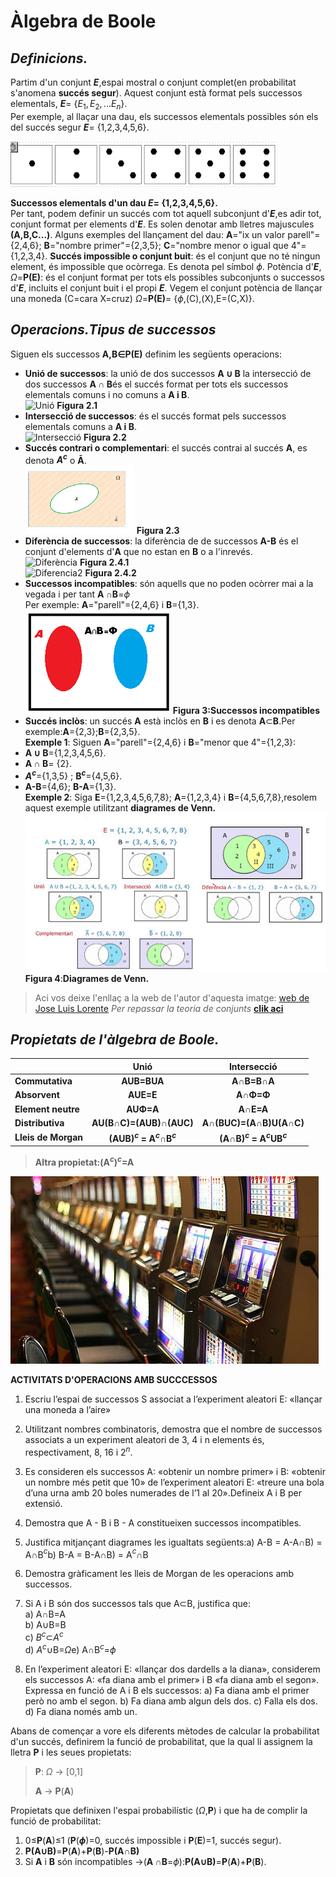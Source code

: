 # **Àlgebra de Boole**


## *Definicions.*

Partim d'un conjunt **$E$**,espai mostral o conjunt complet(en probabilitat s'anomena **succés segur**). Aquest conjunt està format pels successos elementals, **$E$**= {$E_1,E_2,...E_n$}.  
Per exemple, al llaçar una dau, els successos elementals possibles són els del succés segur **$E$**= {1,2,3,4,5,6}.

![**Cares del dau**](imatges/Figura%201.%20Cares%20del%20dau.png)

**Successos elementals d'un dau **$E$**= {1,2,3,4,5,6}.**  
Per tant, podem definir un succés com tot aquell subconjunt d'**$E$**,es adir tot, conjunt format per elements d'**$E$**. Es solen denotar amb lletres majuscules **(A,B,C...)**. Alguns exemples del llançament del dau: **A**="ix un valor parell"={2,4,6}; **B**="nombre primer"={2,3,5}; **C**="nombre menor o igual que 4"={1,2,3,4}.
**Succés impossible o conjunt buit**: és el conjunt que no té ningun element, és impossible que ocòrrega. Es denota pel símbol $\phi$.
Potència d'**$E$**, $\Omega$=**P(E)**: és el conjunt format per tots els possibles subconjunts o successos d'**$E$**, incluits el conjunt buit i el propi **$E$**. Vegem el conjunt potència de llançar una moneda (C=cara X=cruz)     $\Omega$=**P(E)**= {$\phi$,(C),(X),E=(C,X)}.

## *Operacions.Tipus de successos*

Siguen els successos **A,B$\in$P(E)** definim les següents operacions:  
- **Unió de successos**: la unió de dos successos **A $\cup$ B** la intersecció de dos successos **A $\cap$ B**és el succés format per tots els successos elementals comuns i no comuns a **A i B**.  
  ![**Unió**](imatges/Figura%202.1-Unió%20conjunts.png)
   **Figura 2.1**  
- **Intersecció de successos**: és el succés format pels successos elementals comuns a **A i B**.  
  ![**Intersecció**](imatges/Figura%202.2-Intersecció%20conjunts%20A%20i%20B%20(A%20i%20B%20compatibles).png)
  **Figura 2.2**  
- **Succés contrari o complementari**: el succés contrai al succés **A**, es denota **$A^c$** o **Ā**.  
  ![**Succés contrari**](imatges/Figura%202.3-Contrari.png)
  **Figura 2.3**  
- **Diferència de successos**: la diferència de de successos **A-B** és el conjunt d'elements d'**A** que no estan en **B** o a l'inrevés.  
  ![Diferència](imatges/Figura%202.4.1-Diferència%20de%20conjunts%20A-B.png)
  **Figura 2.4.1**  
  ![Diferencia2](imatges/Figura%202.4.2-Diferència%20de%20conjunts.png)
  **Figura 2.4.2**  
- **Successos incompatibles**: són aquells que no poden ocòrrer mai a la vegada i per tant **A $\cap$B**=$\phi$  
  Per exemple: **A**="parell"={2,4,6} i **B**={1,3}.  
  ![incompatibles](imatges/Figura%203.%20Successos%20incompatibles.png)
  **Figura 3:Successos incompatibles**  
- **Succés inclòs**: un succés **A** està inclòs en **B** i es denota **A**$\subset$**B**.Per exemple:**A**={2,3};**B**={2,3,5}.  
**Exemple 1**: Siguen **A**="parell"={2,4,6} i **B**="menor que 4"={1,2,3}:  
- **A $\cup$ B**={1,2,3,4,5,6}.
- **A $\cap$ B**= {2}.
- **$A^c$**={1,3,5} ; **B$^c$**={4,5,6}.
- **A-B**={4,6}; **B-A**={1,3}.  
**Exemple 2**: Siga **E**={1,2,3,4,5,6,7,8}; **A**={1,2,3,4} i **B**={4,5,6,7,8},resolem aquest exemple utilitzant **diagrames de Venn.**  
![Diagrames de Venn](imatges/Figura%204.-Diagrames%20de%20Venn1.png)  
 **Figura 4**:**Diagrames de Venn.**  
 >  Aci vos deixe l'enllaç a la web de l'autor d'aquesta imatge: [web de Jose Luis Lorente](http://www.joseluislorente.es/3eso/probabilidad/3_operaciones_con_sucesos.html)
>  *Per repassar la teoria de conjunts* [**clik aci**](https://www.disfrutalasmatematicas.com/conjuntos/venn-diagramas.html)  

## *Propietats de l'àlgebra de Boole.*

|                           |             **Unió**             |          **Intersecció**          |
| ------------------------- | :--------------------------------------: | :--------------------------------------: |
| **Commutativa**     |            **AUB=BUA**            |           **A∩B=B∩A**           |
| **Absorvent**       |             **AUE=E**             |            **A∩Φ=Φ**            |
| **Element neutre**  |             **AUΦ=A**             |             **A∩E=A**             |
| **Distributiva**    |     **AU(B∩C)=(AUB)∩(AUC)**     |     **A∩(BUC)=(A∩B)U(A∩C)**     |
| **Lleis de Morgan** | **(AUB)$^c$ = A$^c$∩B$^c$** | **(A∩B)$^c$ = A$^c$UB$^c$** |

>  **Altra propietat:(A$^c$)$^c$=A**

![](imatges/filatragaperres.jpg)

**ACTIVITATS D'OPERACIONS AMB SUCCCESSOS**

1. Escriu l’espai de successos S associat a l’experiment
   aleatori E: «llançar una moneda a l’aire»

2. Utilitzant nombres combinatoris, demostra que el nombre de successos associats a un experiment aleatori de
   3, 4 i n elements és, respectivament, 8, 16 i 2$^n$.

3. Es consideren els successos A: «obtenir un nombre primer» i B: «obtenir un nombre més petit que 10» de
   l’experiment aleatori E: «treure una bola d’una urna
   amb 20 boles numerades de l’1 al 20».Defineix A i B per extensió.

4. Demostra que A - B i B - A constitueixen successos
   incompatibles.

5. Justifica mitjançant diagrames les igualtats següents:a) A-B = A-A$\cap$B) = A$\cap$B$^c$b) B-A = B-A$\cap$B) = A$^c$$\cap$B

6. Demostra gràficament les lleis de Morgan de les operacions amb successos.

7. Si A i B són dos successos tals que A$\subset$B, justifica que:  
   a) A$\cap$B=A  
   b) A$\cup$B=B  
   c) $B^c$$\subset$$A^c$  
   d) $A^c$$\cup$B=$\Omega$e) A$\cap$B$^c$=$\phi$

8. En l’experiment aleatori E: «llançar dos dardells a la diana», considerem els successos A: «fa diana amb el primer» i B «fa diana amb el segon». Expressa en funció de A i B els successos:
   a) Fa diana amb el primer però no amb el segon.
   b) Fa diana amb algun dels dos.
   c) Falla els dos.
   d) Fa diana només amb un.  


Abans de començar a vore els diferents mètodes de calcular la probabilitat d'un succés, definirem la funció de probabilitat, que la qual li assignem la lletra **P** i les seues propietats:

> **P**: $\Omega$ $\to$ \[0,1]
>
  > **A** $\to$ **P**(**A**)

Propietats que definixen l'espai probabilístic ($\Omega$,**P**) i que ha de complir la funció de probabilitat:

1. 0≤**P**(**A**)≤1  (**P**(**$\phi$**)=0, succés impossible i **P**(**E**)=1, succés segur).
2. **P(A$\cup$B)**=**P**(**A**)+**P**(**B**)-**P(A$\cap$B)**
3. Si **A** i **B** són incompatibles $\to$(**A $\cap$B**=$\phi$):**P(A$\cup$B)**=**P**(**A**)+**P**(**B**).
